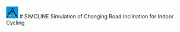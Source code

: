 <img src="https://github.com/Berg0162/simcline/blob/master/images/SC_logo.png" width="32" height="32" alt="SIMCLINE Icon"> # SIMCLINE 
Simulation of Changing Road Inclination for Indoor Cycling


